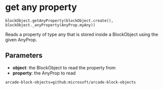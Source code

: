 # get any property

```sig
blockObject.getAnyProperty(blockObject.create(), blockObject._anyProperty(AnyProp.myAny))
```

Reads a property of type any that is stored inside a BlockObject using the given AnyProp.

## Parameters

* **object**: the BlockObject to read the property from
* **property**: the AnyProp to read

```package
arcade-block-objects=github:microsoft/arcade-block-objects
```
